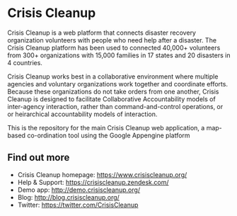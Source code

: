 Crisis Cleanup
==============

Crisis Cleanup is a web platform that connects disaster recovery organization volunteers with people who need help after a disaster. The Crisis Cleanup platform has been used to connected 40,000+ volunteers from 300+ organizations with 15,000 families in 17 states and 20 disasters in 4 countries.

Crisis Cleanup works best in a collaborative environment where multiple agencies and voluntary organizations work together and coordinate efforts. Because these organizations do not take orders from one another, Crisis Cleanup is designed to facilitate Collaborative Accountability models of inter-agency interaction, rather than command-and-control operations, or or heirarchical accountability models of interaction. 

This is the repository for the main Crisis Cleanup web application, a map-based co-ordination tool using the Google Appengine platform

Find out more
-------------

 - Crisis Cleanup homepage: https://www.crisiscleanup.org/
 - Help & Support: https://crisiscleanup.zendesk.com/
 - Demo app: http://demo.crisiscleanup.org/
 - Blog: http://blog.crisiscleanup.org/
 - Twitter: https://twitter.com/CrisisCleanup
